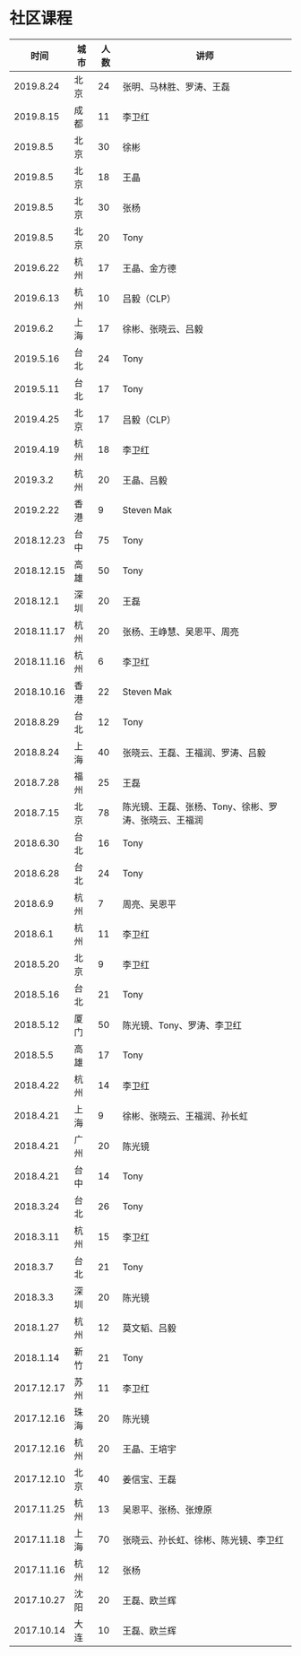 # 社区课程

时间 | 城市 | 人数 | 讲师
--- | --- | --- | ---
2019.8.24 | 北京 | 24 | 张明、马林胜、罗涛、王磊
2019.8.15 | 成都 | 11 | 李卫红
2019.8.5 | 北京 | 30 | 徐彬
2019.8.5 | 北京 | 18 | 王晶
2019.8.5 | 北京 | 30 | 张杨
2019.8.5 | 北京 | 20 | Tony
2019.6.22 | 杭州 | 17 | 王晶、金方德
2019.6.13 | 杭州 | 10 | 吕毅（CLP）
2019.6.2 | 上海 | 17 | 徐彬、张晓云、吕毅
2019.5.16 | 台北 | 24 | Tony
2019.5.11 | 台北 | 17 | Tony
2019.4.25 | 北京 | 17 | 吕毅（CLP）
2019.4.19 | 杭州 | 18 | 李卫红
2019.3.2 | 杭州 | 20 | 王晶、吕毅
2019.2.22 | 香港 | 9 | Steven Mak
2018.12.23 | 台中 | 75 | Tony
2018.12.15 | 高雄 | 50 | Tony
2018.12.1 | 深圳 | 20 | 王磊
2018.11.17 | 杭州 | 20 | 张杨、王峥慧、吴恩平、周亮
2018.11.16 | 杭州 | 6 | 李卫红
2018.10.16 | 香港 | 22 | Steven Mak
2018.8.29 | 台北 | 12 | Tony
2018.8.24 | 上海 | 40 | 张晓云、王磊、王福润、罗涛、吕毅
2018.7.28 | 福州 | 25 | 王磊
2018.7.15 | 北京 | 78 | 陈光镜、王磊、张杨、Tony、徐彬、罗涛、张晓云、王福润
2018.6.30 | 台北 | 16 | Tony
2018.6.28 | 台北 | 24 | Tony
2018.6.9 | 杭州 | 7 | 周亮、吴恩平
2018.6.1 | 杭州 | 11 | 李卫红
2018.5.20 | 北京 | 9 | 李卫红
2018.5.16 | 台北 | 21 | Tony
2018.5.12 | 厦门 | 50 | 陈光镜、Tony、罗涛、李卫红
2018.5.5 | 高雄 | 17 | Tony
2018.4.22 | 杭州 | 14 | 李卫红
2018.4.21 | 上海 | 9 | 徐彬、张晓云、王福润、孙长虹
2018.4.21 | 广州 | 20 | 陈光镜
2018.4.21 | 台中 | 14 | Tony
2018.3.24 | 台北 | 26 | Tony
2018.3.11 | 杭州 | 15 | 李卫红
2018.3.7 | 台北 | 21 | Tony
2018.3.3 | 深圳 | 20 | 陈光镜
2018.1.27 | 杭州 | 12 | 莫文韬、吕毅
2018.1.14 | 新竹 | 21 | Tony
2017.12.17 | 苏州 | 11 | 李卫红
2017.12.16 | 珠海 | 20 | 陈光镜
2017.12.16 | 杭州 | 20 | 王晶、王培宇
2017.12.10 | 北京 | 40 | 姜信宝、王磊
2017.11.25 | 杭州 | 13 | 吴恩平、张杨、张燎原
2017.11.18 | 上海 | 70 | 张晓云、孙长虹、徐彬、陈光镜、李卫红
2017.11.16 | 杭州 | 12 | 张杨
2017.10.27 | 沈阳 | 20 | 王磊、欧兰辉
2017.10.14 | 大连 | 10 | 王磊、欧兰辉
